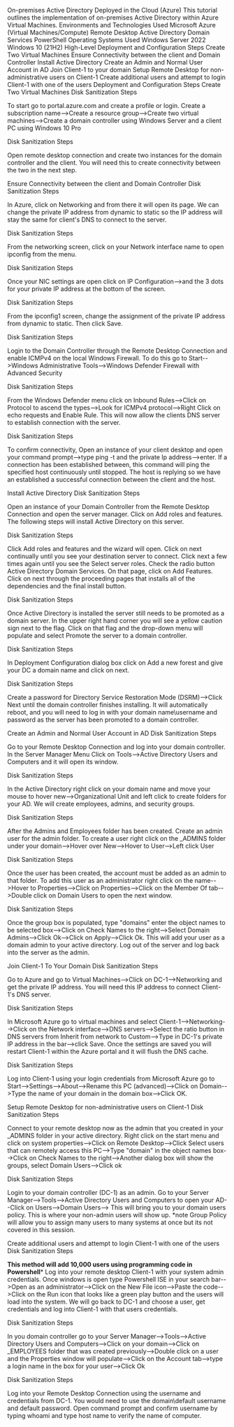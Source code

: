 On-premises Active Directory Deployed in the Cloud (Azure)
This tutorial outlines the implementation of on-premises Active Directory within Azure Virtual Machines.
Environments and Technologies Used
Microsoft Azure (Virtual Machines/Compute)
Remote Desktop
Active Directory Domain Services
PowerShell
Operating Systems Used
Windows Server 2022
Windows 10 (21H2)
High-Level Deployment and Configuration Steps
Create Two Virtual Machines
Ensure Connectivity between the client and Domain Controller
Install Active Directory
Create an Admin and Normal User Account in AD
Join Client-1 to your domain
Setup Remote Desktop for non-administrative users on Client-1
Create additional users and attempt to login Client-1 with one of the users
Deployment and Configuration Steps
Create Two Virtual Machines
Disk Sanitization Steps

To start go to portal.azure.com and create a profile or login. Create a subscription name-->Create a resource group-->Create two virtual machines-->Create a domain controller using Windows Server and a client PC using Windows 10 Pro


Disk Sanitization Steps

Open remote desktop connection and create two instances for the domain controller and the client. You will need this to create connectivity between the two in the next step.


Ensure Connectivity between the client and Domain Controller
Disk Sanitization Steps

In Azure, click on Networking and from there it will open its page. We can change the private IP address from dynamic to static so the IP address will stay the same for client's DNS to connect to the server.


Disk Sanitization Steps

From the networking screen, click on your Network interface name to open ipconfig from the menu.


Disk Sanitization Steps

Once your NIC settings are open click on IP Configuration-->and the 3 dots for your private IP address at the bottom of the screen.


Disk Sanitization Steps

From the ipconfig1 screen, change the assignment of the private IP address from dynamic to static. Then click Save.


Disk Sanitization Steps

Login to the Domain Controller through the Remote Desktop Connection and enable ICMPv4 on the local Windows Firewall. To do this go to Start-->Windows Administrative Tools-->Windows Defender Firewall with Advanced Security


Disk Sanitization Steps

From the Windows Defender menu click on Inbound Rules-->Click on Protocol to ascend the types-->Look for ICMPv4 protocol-->Right Click on echo requests and Enable Rule. This will now allow the clients DNS server to establish connection with the server.


Disk Sanitization Steps

To confirm connectivity, Open an instance of your client desktop and open your command prompt-->type ping -t and the private Ip address-->enter. If a connection has been established between, this command will ping the specified host continuously until stopped. The host is replying so we have an established a successful connection between the client and the host.


Install Active Directory
Disk Sanitization Steps

Open an instance of your Domain Controller from the Remote Desktop Connection and open the server manager. Click on Add roles and features. The following steps will install Active Directory on this server.


Disk Sanitization Steps

Click Add roles and features and the wizard will open. Click on next continually until you see your destination server to connect. Click next a few times again until you see the Select server roles. Check the radio button Active Directory Domain Services. On that page, click on Add Features. Click on next through the proceeding pages that installs all of the dependencies and the final install button.


Disk Sanitization Steps

Once Active Directory is installed the server still needs to be promoted as a domain server. In the upper right hand corner you will see a yellow caution sign next to the flag. Click on that flag and the drop-down menu will populate and select Promote the server to a domain controller.


Disk Sanitization Steps

In Deployment Configuration dialog box click on Add a new forest and give your DC a domain name and click on next.


Disk Sanitization Steps

Create a password for Directory Service Restoration Mode (DSRM)-->Click Next until the domain controller finishes installing. It will automatically reboot, and you will need to log in with your domain name\username and password as the server has been promoted to a domain controller.


Create an Admin and Normal User Account in AD
Disk Sanitization Steps

Go to your Remote Desktop Connection and log into your domain controller. In the Server Manager Menu Click on Tools-->Active Directory Users and Computers and it will open its window.


Disk Sanitization Steps

In the Active Directory right click on your domain name and move your mouse to hover new-->Organizational Unit and left click to create folders for your AD. We will create employees, admins, and security groups.

Disk Sanitization Steps

After the Admins and Employees folder has been created. Create an admin user for the admin folder. To create a user right click on the _ADMINS folder under your domain-->Hover over New-->Hover to User-->Left click User


Disk Sanitization Steps

Once the user has been created, the account must be added as an admin to that folder. To add this user as an administrator right click on the name-->Hover to Properties-->Click on Properties-->Click on the Member Of tab-->Double click on Domain Users to open the next window.


Disk Sanitization Steps

Once the group box is populated, type "domains" enter the object names to be selected box-->Click on Check Names to the right-->Select Domain Admins-->Click Ok-->Click on Apply-->Click Ok. This will add your user as a domain admin to your active directory. Log out of the server and log back into the server as the admin.


Join Client-1 To Your Domain
Disk Sanitization Steps

Go to Azure and go to Virtual Machines-->Click on DC-1-->Networking and get the private IP address. You will need this IP address to connect Client-1's DNS server.


Disk Sanitization Steps

In Microsoft Azure go to virtual machines and select Client-1-->Networking-->Click on the Network interface-->DNS servers-->Select the ratio button in DNS servers from Inherit from network to Custom-->Type in DC-1's private IP address in the bar-->click Save. Once the settings are saved you will restart Client-1 within the Azure portal and it will flush the DNS cache.


Disk Sanitization Steps

Log into Client-1 using your login credentials from Microsoft Azure go to Start-->Settings-->About-->Rename this PC (advanced)-->Click on Domain-->Type the name of your domain in the domain box-->Click OK.


Setup Remote Desktop for non-administrative users on Client-1
Disk Sanitization Steps

Connect to your remote desktop now as the admin that you created in your _ADMINS folder in your active directory. Right click on the start menu and click on system properties-->Click on Remote Desktop-->Click Select users that can remotely access this PC-->Type "domain" in the object names box-->Click on Check Names to the right-->Another dialog box will show the groups, select Domain Users-->Click ok


Disk Sanitization Steps

Login to your domain controller (DC-1) as an admin. Go to your Server Manager-->Tools-->Active Directory Users and Computers to open your AD--Click on Users-->Domain Users--> This will bring you to your domain users policy. This is where your non-admin users will show up. *note Group Policy will allow you to assign many users to many systems at once but its not covered in this session.



Create additional users and attempt to login Client-1 with one of the users
Disk Sanitization Steps

**This method will add 10,000 users using programming code in Powershell*** Log into your remote desktop Client-1 with your system admin credentials. Once windows is open type Powershell ISE in your search bar-->Open as an administrator-->Click on the New File icon-->Paste the code-->Click on the Run icon that looks like a green play button and the users will load into the system. We will go back to DC-1 and choose a user, get credentials and log into Client-1 with that users credentials.


Disk Sanitization Steps

In you domain controller go to your Server Manager-->Tools-->Active Directory Users and Computers-->Click on your domain-->Click on _EMPLOYEES folder that was created previously-->Double click on a user and the Properties window will populate-->Click on the Account tab-->type a login name in the box for your user-->Click Ok


Disk Sanitization Steps

Log into your Remote Desktop Connection using the username and credentials from DC-1. You would need to use the domain\default username and default password. Open command prompt and confirm username by typing whoami and type host name to verify the name of computer.
